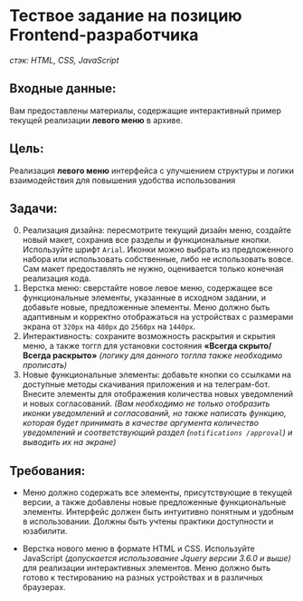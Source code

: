 # Тествое задание на позицию Frontend-разработчика

_стэк: HTML, CSS, JavaScript_

## Входные данные:

Вам предоставлены материалы, содержащие интерактивный пример текущей реализации **левого меню** в архиве.

## Цель:

Реализация **левого меню** интерфейса с улучшением структуры и логики взаимодействия для повышения удобства использования

## Задачи:

0. Реализация дизайна: пересмотрите текущий дизайн меню, создайте новый макет, сохранив все разделы и
   функциональные кнопки. Используйте шрифт `Arial`. Иконки можно выбрать из
   предложенного набора или использовать собственные, либо не использовать вовсе.
   Сам макет предоставлять не нужно, оценивается только конечная реализация кода.
1. Верстка меню: сверстайте новое левое меню, содержащее все функциональные элементы,
   указанные в исходном задании, и добавьте новые, предложенные элементы. Меню
   должно быть адаптивным и корректно отображаться на устройствах с размерами
   экрана от `320px` на `480px` до `2560px` на `1440px`.
2. Интерактивность: сохраните возможность раскрытия и скрытия меню, а также тоггл для установки
   состояния **«Всегда скрыто/Всегда раскрыто»** _(логику для данного тоглла также
   необходимо прописать)_
3. Новые функциональные элементы: добавьте кнопки со ссылками на доступные методы скачивания приложения и на
   телеграм-бот. Внесите элементы для отображения количества новых уведомлений и новых
   согласований. _(Вам необходимо не только отобразить иконки уведомлений и
   согласований, но также написать функцию, которая будет принимать в качестве
   аргумента количество уведомлений и соответствующий раздел (`notifications
/approval`) и выводить их на экране)_

## Требования:

- Меню должно содержать все элементы, присутствующие в текущей версии, а также
  добавлены новые предложенные функциональные элементы. Интерфейс должен
  быть интуитивно понятным и удобным в использовании. Должны быть учтены
  практики доступности и юзабилити.

- Верстка нового меню в формате HTML и CSS. Используйте JavaScript _(допускается
  использование Jquery версии 3.6.0 и выше)_ для реализации интерактивных
  элементов. Меню должно быть готово к тестированию на разных устройствах и в
  различных браузерах.
